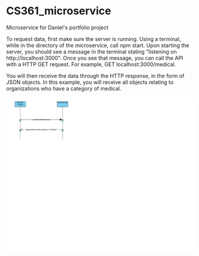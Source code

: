 # CS361_microservice
Microservice for Daniel's portfolio project

To request data, first make sure the server is running. Using a terminal, while in the directory of the microservice, call npm start.
Upon starting the server, you should see a message in the terminal stating "listening on http://localhost:3000".
Once you see that message, you can call the API with a HTTP GET request. For example, GET localhost:3000/medical.

You will then receive the data through the HTTP response, in the form of JSON objects. 
In this example, you will receive all objects relating to organizations who have a category of medical. 

![UML sequence diagram](/microservice_UML.png)
